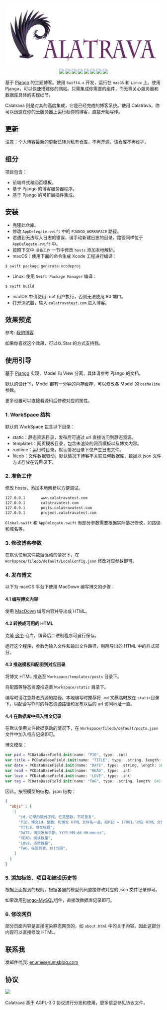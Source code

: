 ![](/Assets/Calatrava.png)

<p align="center">
  <img src="https://img.shields.io/badge/Build-Passing-brightgreen.svg?style=flat">
  <img src="https://img.shields.io/badge/Swift-4.2-orange.svg?style=flat">
  <img src="https://img.shields.io/badge/Perfect-2.x-orange.svg?style=flat">
  <img src="https://img.shields.io/badge/Platforms-OS%20X%20%7C%20Linux%20-lightgray.svg?style=flat">
  <img src="https://img.shields.io/badge/License-AGPL--3.0-lightgrey.svg?style=flat">
  <a href="https://twitter.com/zzzhyq"><img src="https://img.shields.io/badge/twitter-@zzzhyq-blue.svg?style=flat"></a>
  <a href="http://weibo.com/trmbhs"><img src="https://img.shields.io/badge/weibo-@trmbhs-red.svg?style=flat"></a>
  <img src="https://img.shields.io/badge/made%20with-%3C3-orange.svg">
</p>

基于 [Pjango](https://github.com/enums/pjango) 的主题博客。使用 `Swift4.x` 开发，运行在 `macOS` 和 `Linux` 上。使用 Pjango，可以快速搭建你的网站。只需集成你需要的组件，而无需关心服务器和数据库具体的实现细节。

Calatrava 则是对其的高度集成，它是已经完成的博客系统。使用 Calatrava，你可以迅速在你的云服务器上运行起你的博客，直接开始写作。

## 更新

注意：个人博客最新的更新已转为私有仓库，不再开源，该仓库不再维护。

## 组分

项目包含：

- 前端样式和网页模板。
- 基于 Pjango 的博客服务器程序。
- 基于 Pjango 的可扩展插件集成。

## 安装

- 克隆此仓库。
- 修改 `AppDelegate.swift` 中的 `PJANGO_WORKSPACE` 路径。
- 若遇到无法写入日志的错误，请手动新建日志的目录，路径同样位于 `AppDelegate.swift` 中。
- 按照下文中 `准备工作` 一节中修改 `hosts` 添加本地解析。
- macOS：使用下面的命令生成 Xcode 工程进行编译：

```bash
$ swift package generate-xcodeproj
```

- Linux: 使用 `Swift Package Manager` 编译：

```bash
$ swift build
```

- macOS 中请使用 root 用户执行，否则无法使用 80 端口。
- 打开浏览器，输入 `calatravatest.com` 进入博客。

## 效果预览

参考: [我的博客](http://enumsblog.com)

如果你喜欢这个效果，可以以 Star 的方式支持我。

## 使用引导

基于 [Pjango](https://github.com/enums/Pjango) 实现，Model 和 View 分离，具体请参考 Pjango 的文档。

默认的设计下，Model 都有一分钟的内存缓存，可以修改各 Model 的 `cacheTime` 参数。

更多设置可以直接看源码后修改对应的属性。

### 1. WorkSpace 结构

默认的 WorkSpace 包含以下目录：

- static：静态资源目录，发布后可通过 url 直接访问到静态资源。
- templates：网页模板目录，包含未渲染的网页模板以及博文内容。
- runtime：运行时目录，默认情况目录下仅产生日志文件。
- filedb：文件数据驱动，默认情况下博客不关联任何数据库，数据以 json 文件方式存放在该目录下。

### 2. 准备工作

修改 hosts，添加本地解析以方便调试。

```
127.0.0.1       www.calatravatest.com
127.0.0.1       calatravatest.com
127.0.0.1       posts.calatravatest.com
127.0.0.1       project.calatravatest.com
```

`Global.swift` 和 `AppDelegate.swift` 有部分参数需要根据实际情况修改，如路径和域名等。

### 3. 修改博客参数

在默认使用文件数据驱动的情况下，在 `Workspace/filedb/default/LocalConfig.json` 修改对应参数即可。

### 4. 发布博文

以下为 macOS 平台下使用 MacDown 编写博文的步骤：

#### 4.1 编写博文内容

使用 [MacDown](http://macdown.uranusjr.com) 编写内容并导出成 HTML。

#### 4.2 转换成可用的 HTML

克隆 [这个](https://github.com/enums/Calatrava-MacDown-Html-Transformation) 仓库，编译后二进制程序可自行保存。

运行这个程序，参数为输入文件和输出文件路径，剔除导出的 HTML 中的样式部分。

#### 4.3 推送模板和配图到对应目录

将博文 HTML 推送至 `Workspace/templates/posts` 目录下。

将配图等静态资源推送至 `Workspace/static` 目录下。

编写时请注意静态资源的路径。本地编写时推荐将 `.md` 文稿临时放在 `static`目录下，以配合写作时的静态资源路径和发布以后的 url 访问地址一直。

#### 4.4 在数据库中插入博文记录

在默认使用文件数据驱动的情况下，在 `Workspace/filedb/default/posts.json` 文件中加入相应记录即可。

博文模型：

```swift
var pid = PCDataBaseField.init(name: "PID", type: .int)
var title = PCDataBaseField.init(name: "TITLE", type: .string, length: 64)
var date = PCDataBaseField.init(name: "DATE", type: .string, length: 16)
var read = PCDataBaseField.init(name: "READ", type: .int)
var love = PCDataBaseField.init(name: "LOVE", type: .int)
var tag = PCDataBaseField.init(name: "TAG", type: .string, length: 64)
```

因此，按照模型的结构，json 结构：

```json
{
  "objs" : [
    [
      "id，记录的额外字段，任意整数，不可重复",
      "PID，博文id，整数，和博文 HTML 文件名一直。如PID = 17001，对应 HTML 文件为 17001.html",
      "TITLE，博文标题",
      "DATE，博文发布日期，YYYY-MM-dd HH:mm:ss",
      "READ，阅读数量",
      "LOVE，点赞数量",
      "TAG，标签列表，以|分隔",
    ]
  ]
}
```

### 5. 添加标签、项目和建设历史等

根据上面提到的规则，根据各自的模型代码直接修改对应的 json 文件记录即可。

如果改用[Pjango-MySQL](https://github.com/enums/Pjango-MySQL)组件，直接改数据库记录即可。

### 6. 修改网页

部分页面内容是直接渲染静态网页的，如 `about.html` 中的关于内容。因此这部分内容可以直接修改 HTML。

## 联系我

发邮件给我: [enum@enumsblog.com](mailto:enum@enumsblog.com)

## 协议

![](https://www.gnu.org/graphics/agplv3-155x51.png)

Calatrava 基于 AGPL-3.0 协议进行分发和使用，更多信息参见协议文件。
